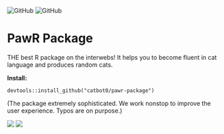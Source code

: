 ![GitHub](https://img.shields.io/github/r-package/v/catbot0/pawr-package)  ![GitHub](https://img.shields.io/github/license/catbot0/pawr-package)


# PawR Package
THE best R package on the interwebs! It helps you to become fluent in cat language and produces random cats.

**Install:**
```{r}
devtools::install_github("catbot0/pawr-package")
```

(The package extremely sophisticated. We work nonstop to improve the user experience. Typos are on purpose.)

![](https://media1.giphy.com/media/JIX9t2j0ZTN9S/giphy.gif) ![](https://media1.giphy.com/media/uzglgIsyY1Cgg/giphy.gif)
